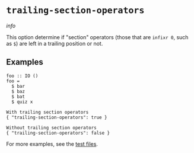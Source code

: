 # `trailing-section-operators`

$info$

This option determine if "section" operators (those that are `infixr 0`, such as
`$`) are left in a trailing position or not.

## Examples

```fourmolu-example-input
foo :: IO ()
foo =
  $ bar
  $ baz
  $ bat
  $ quiz x
```
```fourmolu-example-tab
With trailing section operators
{ "trailing-section-operators": true }
```
```fourmolu-example-tab
Without trailing section operators
{ "trailing-section-operators": false }
```

For more examples, see the [test files](https://github.com/fourmolu/fourmolu/tree/main/data/fourmolu/trailing-section-operators).

